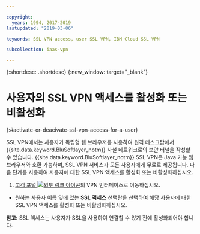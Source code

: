 ```yaml
---

copyright:
  years: 1994, 2017-2019
lastupdated: "2019-03-06"

keywords: SSL VPN access, user SSL VPN, IBM Cloud SSL VPN

subcollection: iaas-vpn

---
```


{:shortdesc: .shortdesc}
{:new_window: target="_blank"}

# 사용자의 SSL VPN 액세스를 활성화 또는 비활성화
{:#activate-or-deacivate-ssl-vpn-access-for-a-user}

SSL VPN에서는 사용자가 독립형 웹 브라우저를 사용하여 원격 데스크탑에서 {{site.data.keyword.BluSoftlayer_notm}} 사설 네트워크로의 보안 터널을 작성할 수 있습니다. {{site.data.keyword.BluSoftlayer_notm}} SSL VPN은 Java 가능 웹 브라우저와 호환 가능하며, SSL VPN 서비스가 모든 사용자에게 무료로 제공됩니다. 다음 단계를 사용하여 사용자에 대한 SSL VPN 액세스를 활성화 또는 비활성화하십시오.

1. [고객 포털 ![외부 링크 아이콘](../../icons/launch-glyph.svg "외부 링크 아이콘")](https://control.softlayer.com/)의 VPN 인터페이스로 이동하십시오.
* 원하는 사용자 이름 옆에 있는 **SSL 액세스** 선택란을 선택하여 해당 사용자에 대한 SSL VPN 액세스를 활성화 또는 비활성화하십시오.

**참고:** SSL 액세스는 사용자가 SSL을 사용하여 연결할 수 있기 전에 활성화되어야 합니다.
